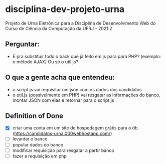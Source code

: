 # disciplina-dev-projeto-urna
Projeto de Urna Eletrônica para a Disciplina de Desenvolvimento Web do Curso de Ciência da Computação da UFRJ - 2021.2



## Perguntar:
* É pra substituir todo o back que já feito em js para para PHP? (exemplo: o método AJAX) Ou só o util.js?


## O que a gente acha que entendeu:
* o script.js vai requisitar um json com os dados dos candidatos
* o util.js (possivelmente em PHP) vai resgatar as informações do banco, montar JSON com elas e retornar para o script.js

## Definition of Done
* [x] criar uma conta em um site de hospedagem grátis para o db (https://candidatos-urna.000webhostapp.com/)
* [ ] levantar o banco
* [ ] popular dados do banco
* [ ] modificar requisição para resgatar a partir banco
* [ ] fazer a requisição em php
